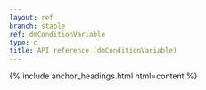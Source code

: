 ```yaml
---
layout: ref
branch: stable
ref: dmConditionVariable
type: c
title: API reference (dmConditionVariable)
---
```

{% include anchor_headings.html html=content %}